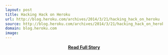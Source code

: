 ```yaml
---
layout: post
title: Hacking Hack on Heroku
url: http://blog.heroku.com/archives/2014/3/21/hacking_hack_on_heroku
source: http://blog.heroku.com/archives/2014/3/21/hacking_hack_on_heroku
domain: blog.heroku.com
image: 
---
```


<p></p>
<center><p><a href="http://blog.heroku.com/archives/2014/3/21/hacking_hack_on_heroku" style='padding:25px; font-sze:18px; font-weight: bold;'>Read Full Story</a></p></center>
